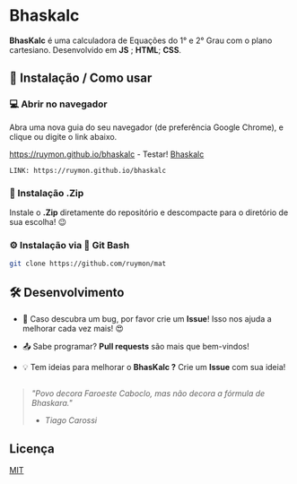 #  Bhaskalc 

**BhasKalc** é uma calculadora de Equações do 1° e 2° Grau com o plano cartesiano. Desenvolvido em **JS** ; **HTML**; **CSS**.

##  📌 Instalação / Como usar

### 💻 Abrir no navegador

Abra uma nova guia do seu navegador (de preferência Google Chrome), e clique ou digite o link abaixo.

https://ruymon.github.io/bhaskalc - Testar!
[Bhaskalc](https://ruymon.github.io/bhaskalc)

```link
LINK: https://ruymon.github.io/bhaskalc
```

###  📁 Instalação .Zip 

 Instale o **.Zip** diretamente do repositório e descompacte para o diretório de sua escolha! 😉


### ⚙️ Instalação via 💾 Git Bash

```bash
git clone https://github.com/ruymon/mat
```



##  🛠️ Desenvolvimento

* 👾 Caso descubra um bug, por favor crie um **Issue**! Isso nos ajuda a melhorar cada vez mais!  😍

* 📤 Sabe programar? **Pull requests** são mais que bem-vindos!
 
* 💡 Tem ideias para melhorar o **BhasKalc ?** Crie um **Issue** com sua ideia!




##

> *"Povo decora Faroeste Caboclo, mas não decora a fórmula de Bhaskara."*
> - *Tiago Carossi*

##



## Licença
[MIT](https://choosealicense.com/licenses/mit/)

